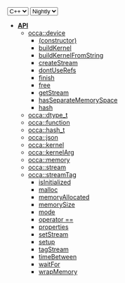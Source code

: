 <div class="api-version-container">
  <select onchange="vm.onLanguageChange(this)">
    <option value="cpp">C++</option>
  </select>
  <select onchange="vm.onVersionChange(this)">
    <option value="nightly">Nightly</option>
  </select>
</div>

- [**API**](/api/)
  - [occa::device](/api/device/)
    - [(constructor)](/api/device/constructor)
    - [buildKernel](/api/device/buildKernel)
    - [buildKernelFromString](/api/device/buildKernelFromString)
    - [createStream](/api/device/createStream)
    - [dontUseRefs](/api/device/dontUseRefs)
    - [finish](/api/device/finish)
    - [free](/api/device/free)
    - [getStream](/api/device/getStream)
    - [hasSeparateMemorySpace](/api/device/hasSeparateMemorySpace)
    - [hash](/api/device/hash)
  - [occa::dtype_t](/api/dtype_t/)
  - [occa::function](/api/function/)
  - [occa::hash_t](/api/hash_t/)
  - [occa::json](/api/json/)
  - [occa::kernel](/api/kernel/)
  - [occa::kernelArg](/api/kernelArg)
  - [occa::memory](/api/memory/)
  - [occa::stream](/api/stream/)
  - [occa::streamTag](/api/streamTag/)
    - [isInitialized](/api/device/isInitialized)
    - [malloc](/api/device/malloc)
    - [memoryAllocated](/api/device/memoryAllocated)
    - [memorySize](/api/device/memorySize)
    - [mode](/api/device/mode)
    - [operator ==](/api/device/operator_equals)
    - [properties](/api/device/properties)
    - [setStream](/api/device/setStream)
    - [setup](/api/device/setup)
    - [tagStream](/api/device/tagStream)
    - [timeBetween](/api/device/timeBetween)
    - [waitFor](/api/device/waitFor)
    - [wrapMemory](/api/device/wrapMemory)
